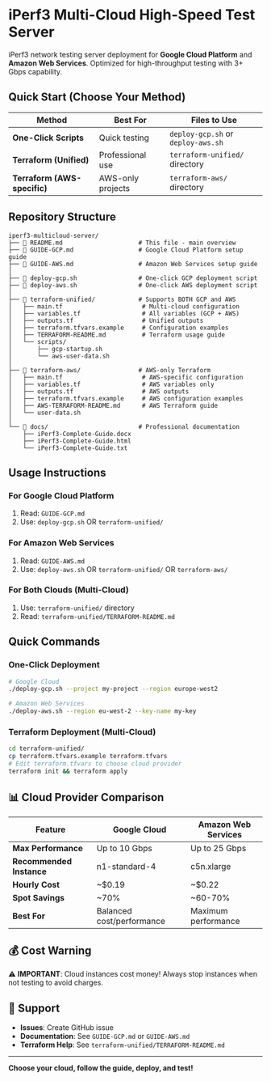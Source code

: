# iPerf3 Multi-Cloud High-Speed Test Server

iPerf3 network testing server deployment for **Google Cloud Platform** and **Amazon Web Services**. Optimized for high-throughput testing with 3+ Gbps capability.

## Quick Start (Choose Your Method) ##

| Method                        | Best For          | Files to Use                       |
|-------------------------------|-------------------|------------------------------------|
| **One-Click Scripts**         | Quick testing     | `deploy-gcp.sh` or `deploy-aws.sh` |
| **Terraform (Unified)**       | Professional use  | `terraform-unified/` directory     |
| **Terraform (AWS-specific)**  | AWS-only projects | `terraform-aws/` directory         |

##  Repository Structure ##

```
iperf3-multicloud-server/
├── 📄 README.md                     # This file - main overview
├── 📄 GUIDE-GCP.md                  # Google Cloud Platform setup guide
├── 📄 GUIDE-AWS.md                  # Amazon Web Services setup guide
│
├── 🚀 deploy-gcp.sh                 # One-click GCP deployment script
├── 🚀 deploy-aws.sh                 # One-click AWS deployment script
│
├── 📁 terraform-unified/            # Supports BOTH GCP and AWS
│   ├── main.tf                      # Multi-cloud configuration
│   ├── variables.tf                 # All variables (GCP + AWS)
│   ├── outputs.tf                   # Unified outputs
│   ├── terraform.tfvars.example     # Configuration examples
│   ├── TERRAFORM-README.md          # Terraform usage guide
│   └── scripts/
│       ├── gcp-startup.sh
│       └── aws-user-data.sh
│
├── 📁 terraform-aws/                # AWS-only Terraform
│   ├── main.tf                      # AWS-specific configuration
│   ├── variables.tf                 # AWS variables only
│   ├── outputs.tf                   # AWS outputs
│   ├── terraform.tfvars.example     # AWS configuration examples
│   ├── AWS-TERRAFORM-README.md      # AWS Terraform guide
│   └── user-data.sh
│
└── 📁 docs/                         # Professional documentation
    ├── iPerf3-Complete-Guide.docx
    ├── iPerf3-Complete-Guide.html
    └── iPerf3-Complete-Guide.txt
```

##  Usage Instructions ##

### For Google Cloud Platform
1. Read: `GUIDE-GCP.md`
2. Use: `deploy-gcp.sh` OR `terraform-unified/`

### For Amazon Web Services  
1. Read: `GUIDE-AWS.md`
2. Use: `deploy-aws.sh` OR `terraform-unified/` OR `terraform-aws/`

### For Both Clouds (Multi-Cloud)
1. Use: `terraform-unified/` directory
2. Read: `terraform-unified/TERRAFORM-README.md`

## Quick Commands ##

### One-Click Deployment
```bash
# Google Cloud
./deploy-gcp.sh --project my-project --region europe-west2

# Amazon Web Services
./deploy-aws.sh --region eu-west-2 --key-name my-key
```

### Terraform Deployment (Multi-Cloud)
```bash
cd terraform-unified/
cp terraform.tfvars.example terraform.tfvars
# Edit terraform.tfvars to choose cloud provider
terraform init && terraform apply
```

## 📊 Cloud Provider Comparison

| Feature                  | Google Cloud              | Amazon Web Services |
|--------------------------|---------------------------|---------------------|
| **Max Performance**      | Up to 10 Gbps             | Up to 25 Gbps       |
| **Recommended Instance** | n1-standard-4             | c5n.xlarge          |
| **Hourly Cost**          | ~$0.19                    | ~$0.22              |
| **Spot Savings**         | ~70%                      | ~60-70%             |
| **Best For**             | Balanced cost/performance | Maximum performance |

## 💰 Cost Warning

⚠️ **IMPORTANT**: Cloud instances cost money! Always stop instances when not testing to avoid charges.

## 🤝 Support

- **Issues**: Create GitHub issue
- **Documentation**: See `GUIDE-GCP.md` or `GUIDE-AWS.md`
- **Terraform Help**: See `terraform-unified/TERRAFORM-README.md`

---

**Choose your cloud, follow the guide, deploy, and test!**
